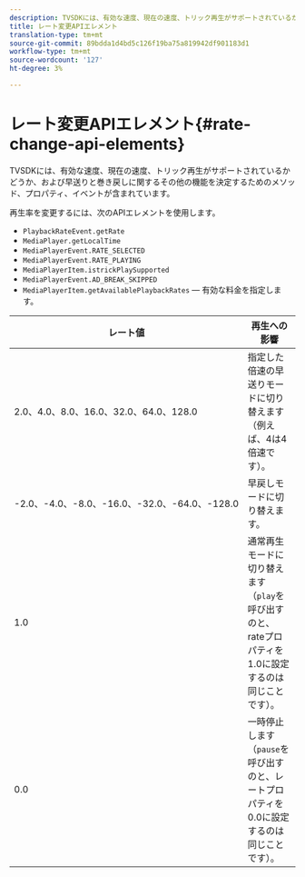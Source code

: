 ```yaml
---
description: TVSDKには、有効な速度、現在の速度、トリック再生がサポートされているかどうか、および早送りと巻き戻しに関するその他の機能を決定するためのメソッド、プロパティ、イベントが含まれています。
title: レート変更APIエレメント
translation-type: tm+mt
source-git-commit: 89bdda1d4bd5c126f19ba75a819942df901183d1
workflow-type: tm+mt
source-wordcount: '127'
ht-degree: 3%

---
```



# レート変更APIエレメント{#rate-change-api-elements}

TVSDKには、有効な速度、現在の速度、トリック再生がサポートされているかどうか、および早送りと巻き戻しに関するその他の機能を決定するためのメソッド、プロパティ、イベントが含まれています。

<!--<a id="section_36576E92DE6343AEBD0BBD662502365D"></a>-->

再生率を変更するには、次のAPIエレメントを使用します。

* `PlaybackRateEvent.getRate`
* `MediaPlayer.getLocalTime`
* `MediaPlayerEvent.RATE_SELECTED`
* `MediaPlayerEvent.RATE_PLAYING`
* `MediaPlayerItem.istrickPlaySupported`
* `MediaPlayerEvent.AD_BREAK_SKIPPED`
* `MediaPlayerItem.getAvailablePlaybackRates`  — 有効な料金を指定します。

| レート値 | 再生への影響 |
|---|---|
| 2.0、4.0、8.0、16.0、32.0、64.0、128.0 | 指定した倍速の早送りモードに切り替えます（例えば、4は4倍速です）。 |
| -2.0、-4.0、-8.0、-16.0、-32.0、-64.0、-128.0 | 早戻しモードに切り替えます。 |
| 1.0 | 通常再生モードに切り替えます（`play`を呼び出すのと、rateプロパティを1.0に設定するのは同じことです）。 |
| 0.0 | 一時停止します（`pause`を呼び出すのと、レートプロパティを0.0に設定するのは同じことです）。 |

